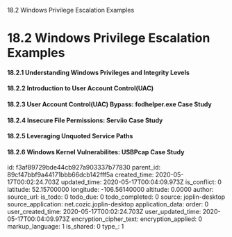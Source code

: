 18.2 Windows Privilege Escalation Examples

# 18.2 Windows Privilege Escalation Examples
#### 18.2.1 Understanding Windows Privileges and Integrity Levels
#### 18.2.2 Introduction to User Account Control(UAC)
#### 18.2.3 User Account Control(UAC) Bypass: fodhelper.exe Case Study
#### 18.2.4 Insecure File Permissions: Serviio Case Study
#### 18.2.5 Leveraging Unquoted Service Paths
#### 18.2.6 Windows Kernel Vulnerabilites: USBPcap Case Study

id: f3af89729bde44cb927a903337b77830
parent_id: 89cf47bbf9a44171bbb66dcb142fff5a
created_time: 2020-05-17T00:02:24.703Z
updated_time: 2020-05-17T00:04:09.973Z
is_conflict: 0
latitude: 52.15700000
longitude: -106.56140000
altitude: 0.0000
author: 
source_url: 
is_todo: 0
todo_due: 0
todo_completed: 0
source: joplin-desktop
source_application: net.cozic.joplin-desktop
application_data: 
order: 0
user_created_time: 2020-05-17T00:02:24.703Z
user_updated_time: 2020-05-17T00:04:09.973Z
encryption_cipher_text: 
encryption_applied: 0
markup_language: 1
is_shared: 0
type_: 1